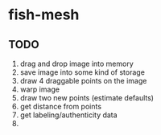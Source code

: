 fish-mesh
=========

TODO
----
1. drag and drop image into memory
2. save image into some kind of storage
3. draw 4 draggable points on the image
4. warp image
5. draw two new points (estimate defaults)
6. get distance from points
7. get labeling/authenticity data
8. 